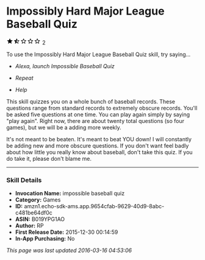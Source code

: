 # Impossibly Hard Major League Baseball Quiz
![1.5 stars](../../../images/ic_star_black_18dp_1x.png)![1.5 stars](../../../images/ic_star_half_black_18dp_1x.png)![1.5 stars](../../../images/ic_star_border_black_18dp_1x.png)![1.5 stars](../../../images/ic_star_border_black_18dp_1x.png)![1.5 stars](../../../images/ic_star_border_black_18dp_1x.png) 2

To use the Impossibly Hard Major League Baseball Quiz skill, try saying...

* *Alexa, launch Impossible Baseball Quiz*

* *Repeat*

* *Help*

This skill quizzes you on a whole bunch of baseball records. These questions range from standard records to extremely obscure records. You'll be asked five questions at one time. You can play again simply by saying "play again". Right now, there are about twenty total questions (so four games), but we will be a adding more weekly. 

It's not meant to be beaten. It's meant to beat YOU down! I will constantly be adding new and more obscure questions. If you don't want feel badly about how little you really know about baseball, don't take this quiz. If you do take it, please don't blame me.

***

### Skill Details

* **Invocation Name:** impossible baseball quiz
* **Category:** Games
* **ID:** amzn1.echo-sdk-ams.app.9654cfab-9629-40d9-8abc-c481be64df0c
* **ASIN:** B019YPG1AO
* **Author:** RP
* **First Release Date:** 2015-12-30 00:14:59
* **In-App Purchasing:** No

*This page was last updated 2016-03-16 04:53:06*
